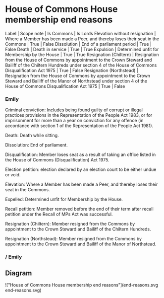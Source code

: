 # House of Commons House membership end reasons

Label | Scope note | Is Commons | Is Lords
Elevation without resignation | Where a Member has been made a Peer, and thereby loses their seat in the Commons | True | False
Dissolution | End of a parliament period | True | False
Death | Death in service | True | True
Expulsion | Determined unfit for Membership by the House | True | True
Resignation (Chiltern) | Resignation from the House of Commons by appointment to the Crown Steward and Bailiff of the Chiltern Hundreds under section 4 of the House of Commons Disqualification Act 1975 | True | False
Resignation (Northstead) | Resignation from the House of Commons by appointment to the Crown Steward and Bailiff of the Manor of Northstead under section 4 of the House of Commons Disqualification Act 1975 | True | False



### Emily
Criminal conviction: Includes being found guilty of corrupt or illegal practices provisions in the Representation of the People Act 1983, or for imprisonment for more than a year on conviction for any offence (in accordance with section 1 of the Representation of the People Act 1981).

Death: Death while sitting.

Dissolution: End of parliament.

Disqualification: Member loses seat as a result of taking an office listed in the House of Commons (Disqualification) Act 1975.

Election petition: election declared by an election court to be either undue or void.

Elevation: Where a Member has been made a Peer, and thereby loses their seat in the Commons.

Expelled: Determined unfit for Membership by the House.

Recall petition: Member removed before the end of their term after recall petition under the Recall of MPs Act was successful.

Resignation (Chiltern): Member resigned from the Commons by appointment to the Crown Steward and Bailiff of the Chiltern Hundreds.

Resignation (Northstead): Member resigned from the Commons by appointment to the Crown Steward and Bailiff of the Manor of Northstead.

### / Emily







## Diagram

!["House of Commons House membership end reasons"](end-reasons.svg end-reasons.svg)